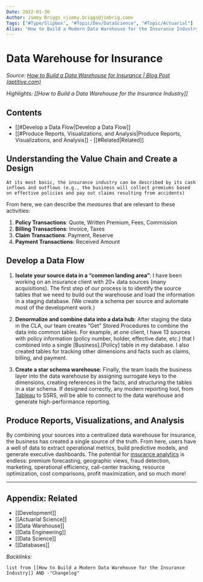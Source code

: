 ```yaml
---
Date: 2022-01-30
Author: Jimmy Briggs <jimmy.briggs@jimbrig.com>
Tags: ["#Type/Slipbox", "#Topic/Dev/DataScience", "#Topic/Actuarial"]
Alias: "How to Build a Modern Data Warehouse for the Insurance Industry"
---
```


# Data Warehouse for Insurance

*Source: [How to Build a Data Warehouse for Insurance | Blog Post (aptitive.com)](https://aptitive.com/blog/how-to-build-a-data-warehouse-for-insurance/)*

*Highlights: [[How to Build a Data Warehouse for the Insurance Industry]]*

## Contents

- [[#Develop a Data Flow|Develop a Data Flow]]
- [[#Produce Reports, Visualizations, and Analysis|Produce Reports, Visualizations, and Analysis]]
		- [[#Related|Related]]


## Understanding the Value Chain and Create a Design

```ad-quote
At its most basic, the insurance industry can be described by its cash inflows and outflows (e.g., the business will collect premiums based on effective policies and pay out claims resulting from accidents)
```

From here, we can describe the *measures* that are relevant to these activities:

1. **Policy Transactions**: Quote, Written Premium, Fees, Commission
2. **Billing Transactions**: Invoice, Taxes
3. **Claim Transactions**: Payment, Reserve
4. **Payment Transactions**: Received Amount

## Develop a Data Flow


1.  **Isolate your source data in a “common landing area”**: I have been working on an insurance client with 20+ data sources (many acquisitions). The first step of our process is to identify the source tables that we need to build out the warehouse and load the information in a staging database. (We create a schema per source and automate most of the development work.)


2.  **Denormalize and combine data into a data hub**: After staging the data in the CLA, our team creates “Get” Stored Procedures to combine the data into common tables. For example, at one client, I have 13 sources with policy information (policy number, holder, effective date, etc.) that I combined into a single [Business].[Policy] table in my database. I also created tables for tracking other dimensions and facts such as claims, billing, and payment.

3.  **Create a star schema warehouse**: Finally, the team loads the business layer into the data warehouse by assigning surrogate keys to the dimensions, creating references in the facts, and structuring the tables in a star schema. If designed correctly, any modern reporting tool, from [Tableau](https://www.tableau.com/) to SSRS, will be able to connect to the data warehouse and generate high-performance reporting.

## Produce Reports, Visualizations, and Analysis

By combining your sources into a centralized data warehouse for insurance, the business has created a single source of the truth. From here, users have a well of data to extract operational metrics, build predictive models, and generate executive dashboards. The potential for [insurance analytics](https://aptitive.com/insurance-analytics-solutions/) is endless: premium forecasting, geographic views, fraud detection, marketing, operational efficiency, call-center tracking, resource optimization, cost comparisons, profit maximization, and so much more!





***

## Appendix: Related

- [[Development]]
- [[Actuarial Science]]
- [[Data Warehouse]]
- [[Data Engineering]]
- [[Data Science]]
- [[Databases]]

*Backlinks:*

```dataview
list from [[How to Build a Modern Data Warehouse for the Insurance Industry]] AND -"Changelog"
```